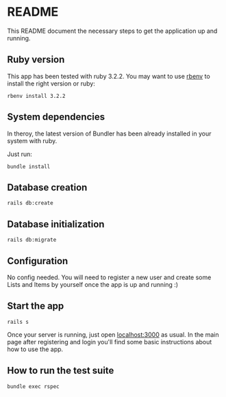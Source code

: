 # README

This README document the necessary steps to get the application up and running.

## Ruby version

This app has been tested with ruby 3.2.2. You may want to use [rbenv](https://github.com/rbenv/rbenv) to install the right version or ruby:

```
rbenv install 3.2.2
```

## System dependencies

In theroy, the latest version of Bundler has been already installed in your system with ruby.

Just run:
```
bundle install
```

## Database creation

```
rails db:create
```

## Database initialization

```
rails db:migrate
```

## Configuration
No config needed. You will need to register a new user and create some Lists and Items by yourself once the app is up and running :)

## Start the app

```
rails s
```

Once your server is running, just open [localhost:3000](http://localhost:3000) as usual. In the main page after registering and login you'll find some basic instructions about how to use the app.

## How to run the test suite

```
bundle exec rspec
```